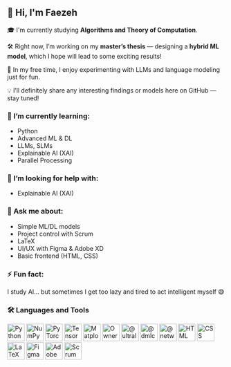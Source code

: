 
## 👋 Hi, I'm Faezeh 

🎓 I'm currently studying **Algorithms and Theory of Computation**.

🛠 Right now, I’m working on my **master’s thesis** — designing a **hybrid ML model**, which I hope will lead to some exciting results!  

🧪 In my free time, I enjoy experimenting with LLMs and language modeling just for fun.

💡 I’ll definitely share any interesting findings or models here on GitHub — stay tuned!



### 🌱 I’m currently learning:
- Python
- Advanced ML & DL  
- LLMs, SLMs  
- Explainable AI (XAI)  
- Parallel Processing

### 🤝 I’m looking for help with:
- Explainable AI (XAI)  

### 💬 Ask me about:
- Simple ML/DL models  
- Project control with Scrum  
- LaTeX  
- UI/UX with Figma & Adobe XD  
- Basic frontend (HTML, CSS)

### ⚡ Fun fact:
I study AI… but sometimes I get too lazy and tired to act intelligent myself 😅



### 🛠️ Languages and Tools

<p align="left">
  <img src="https://cdn.jsdelivr.net/gh/devicons/devicon/icons/python/python-original.svg" width="40" alt="Python"/>
  <img src="https://cdn.jsdelivr.net/gh/devicons/devicon/icons/numpy/numpy-original.svg" width="40" alt="NumPy"/>
  <img src="https://cdn.jsdelivr.net/gh/devicons/devicon/icons/pytorch/pytorch-original.svg" width="40" alt="PyTorch"/>
  <img src="https://cdn.jsdelivr.net/gh/devicons/devicon/icons/tensorflow/tensorflow-original.svg" width="40" alt="TensorFlow"/>
  <img src="https://cdn.jsdelivr.net/gh/devicons/devicon/icons/matplotlib/matplotlib-original.svg" width="40" alt="Matplotlib"/>
  <img class="avatar mr-2 d-none d-md-block" alt="Owner avatar" src="https://avatars.githubusercontent.com/u/9532046?s=48&amp;v=4" width="40" height="40">
  <img itemprop="image" class="avatar flex-shrink-0 mb-3 mr-3 mb-md-0 mr-md-4" src="https://avatars.githubusercontent.com/u/26833451?s=200&amp;v=4" width="40" height="40" alt="@ultralytics">
  <img itemprop="image" class="avatar flex-shrink-0 mb-3 mr-3 mb-md-0 mr-md-4" src="https://avatars.githubusercontent.com/u/11508361?s=200&amp;v=4" width="40" height="40" alt="@dmlc">
  <img itemprop="image" class="avatar flex-shrink-0 mb-3 mr-3 mb-md-0 mr-md-4" src="https://avatars.githubusercontent.com/u/388785?s=200&amp;v=4" width="40" height="40" alt="@networkx">
  <img src="https://cdn.jsdelivr.net/gh/devicons/devicon/icons/html5/html5-original.svg" width="40" alt="HTML"/>
  <img src="https://cdn.jsdelivr.net/gh/devicons/devicon/icons/css3/css3-original.svg" width="40" alt="CSS"/>
  <img src="https://cdn.jsdelivr.net/gh/devicons/devicon/icons/latex/latex-original.svg" width="40" alt="LaTeX"/>
  <img src="https://cdn.jsdelivr.net/gh/devicons/devicon/icons/figma/figma-original.svg" width="40" alt="Figma"/>
  <img src="https://upload.wikimedia.org/wikipedia/commons/c/c2/Adobe_XD_CC_icon.svg" width="40" alt="Adobe XD"/>
  <img src="https://www.svgrepo.com/download/439311/scrum.svg" width="40" alt="Scrum"/>
</p>




